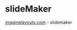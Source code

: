 slideMaker
==========

<a href="http://imaginelayouts.com" title="presentation templates">imaginelayouts.com</a> - slidemaker</span>